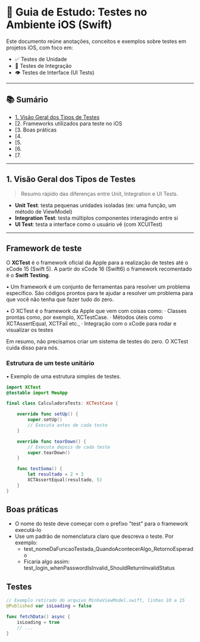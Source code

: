 # 🧪 Guia de Estudo: Testes no Ambiente iOS (Swift)

Este documento reúne anotações, conceitos e exemplos sobre testes em projetos iOS, com foco em:

- ✅ Testes de Unidade
- 🧩 Testes de Integração
- 👁️ Testes de Interface (UI Tests)

---

## 📚 Sumário

- [1. Visão Geral dos Tipos de Testes](#1-visão-geral-dos-tipos-de-testes)
- [2. Frameworks utilizados para teste no iOS
- [3. Boas práticas
- [4. 
- [5. 
- [6. 
- [7.

---

## 1. Visão Geral dos Tipos de Testes

> Resumo rápido das diferenças entre Unit, Integration e UI Tests.

- **Unit Test**: testa pequenas unidades isoladas (ex: uma função, um método de ViewModel)
- **Integration Test**: testa múltiplos componentes interagindo entre si
- **UI Test**: testa a interface como o usuário vê (com XCUITest)


---


## Framework de teste

O **XCTest** é o framework oficial da Apple para a realização de testes até o xCode 15 (Swift 5). A partir do xCode 16 (Swift6) o framework recomentado é o **Swift Testing**. 

• Um framework é um conjunto de ferramentas para resolver um problema específico. São códigos prontos para te ajudar a resolver um problema para que você não tenha que fazer tudo do zero.
 
• O XCTest é o framework da Apple que vem com coisas como:
    · Classes prontas como, por exemplo, XCTestCase.
    · Métodos úteis como XCTAssertEqual, XCTFail etc.,
    · Integração com o xCode para rodar e visualizar os testes

Em resumo, não precisamos criar um sistema de testes do zero. O XCTest cuida disso para nós.


### Estrutura de um teste unitário

• Exemplo de uma estrutura simples de testes.

```swift
import XCTest
@testable import MeuApp

final class CalculadoraTests: XCTestCase {

    override func setUp() {
        super.setUp()
        // Executa antes de cada teste
    }

    override func tearDown() {
        // Executa depois de cada teste
        super.tearDown()
    }

    func testSoma() {
        let resultado = 2 + 3
        XCTAssertEqual(resultado, 5)
    }
}
```

## Boas práticas

* O nome do teste deve começar com o prefixo "test" para o framework executá-lo  
* Use um padrão de nomenclatura claro que descreva o teste. Por exemplo:  
  * test_nomeDaFuncaoTestada_QuandoAcontecerAlgo_RetornoEsperado  
  * Ficaria algo assim: test_login_whenPasswordIsInvalid_ShouldReturnInvalidStatus      

     
 

    
    



























## Testes

```swift
// Exemplo retirado do arquivo MinhaViewModel.swift, linhas 10 a 15
@Published var isLoading = false

func fetchData() async {
    isLoading = true
    // ...
}
```


